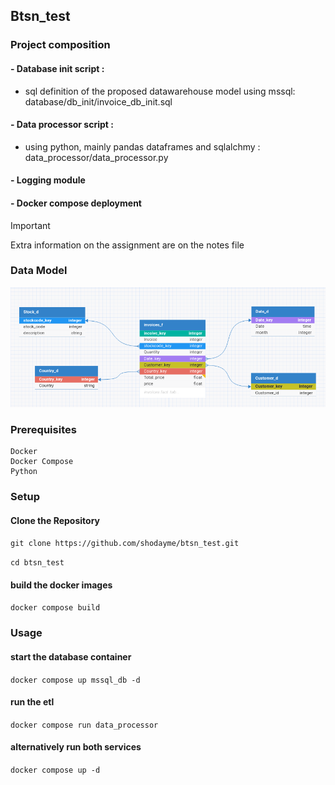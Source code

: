 ## Btsn_test
### Project composition
#### - Database init script :

-  sql definition of the proposed datawarehouse model using mssql: database/db_init/invoice_db_init.sql

#### - Data processor script :

 - using python, mainly pandas dataframes and sqlalchmy : data_processor/data_processor.py

#### - Logging module
#### - Docker compose deployment

>[!Important]
>Extra information on the assignment are on the notes file

### Data Model
![](diagrams/dw_model.png)
### Prerequisites

    Docker
    Docker Compose
    Python

### Setup

#### Clone the Repository

`git clone https://github.com/shodayme/btsn_test.git`

`cd btsn_test`

#### build the docker images

`docker compose build`

### Usage

#### start the database container

`docker compose up mssql_db -d`

#### run the etl

`docker compose run data_processor`

#### alternatively run both services

`docker compose up -d`
